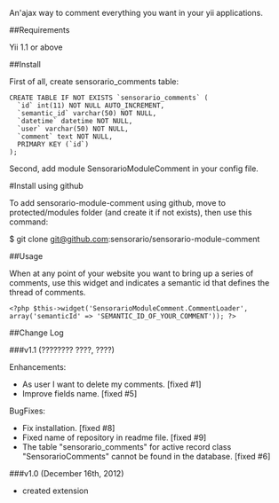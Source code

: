 An'ajax way to comment everything you want in your yii applications.

##Requirements

Yii 1.1 or above

##Install

First of all, create sensorario_comments table:

    CREATE TABLE IF NOT EXISTS `sensorario_comments` (
      `id` int(11) NOT NULL AUTO_INCREMENT,
      `semantic_id` varchar(50) NOT NULL,
      `datetime` datetime NOT NULL,
      `user` varchar(50) NOT NULL,
      `comment` text NOT NULL,
      PRIMARY KEY (`id`)
    );

Second, add module SensorarioModuleComment in your config file.

#Install using github

To add sensorario-module-comment using github, move to protected/modules folder (and create it if not exists), then use this command:

$ git clone git@github.com:sensorario/sensorario-module-comment

##Usage

When at any point of your website you want to bring up a series of comments, use this widget and indicates a semantic id that defines the thread of comments.

    <?php $this->widget('SensorarioModuleComment.CommentLoader', array('semanticId' => 'SEMANTIC_ID_OF_YOUR_COMMENT')); ?>

##Change Log

###v1.1 (???????? ????, ????)

Enhancements:

 - As user I want to delete my comments. [fixed #1]
 - Improve fields name. [fixed #5]

BugFixes:

 - Fix installation. [fixed #8]
 - Fixed name of repository in readme file. [fixed #9]
 - The table "sensorario_comments" for active record class "SensorarioComments" cannot be found in the database. [fixed #6]

###v1.0 (December 16th, 2012) 

 - created extension
